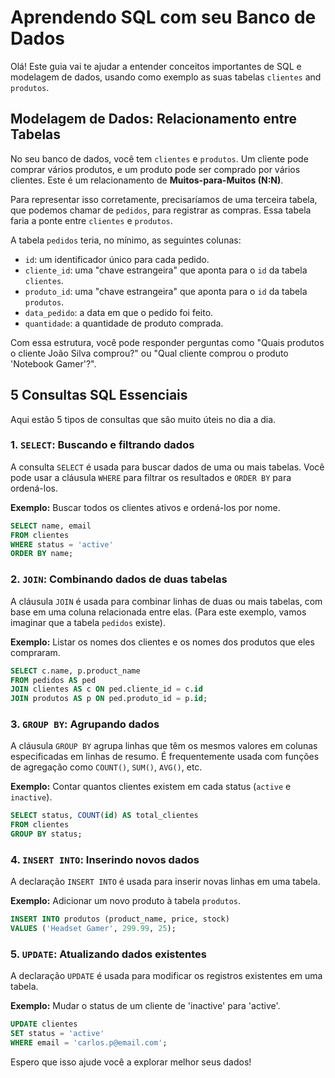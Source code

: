 # Aprendendo SQL com seu Banco de Dados

Olá! Este guia vai te ajudar a entender conceitos importantes de SQL e modelagem de dados, usando como exemplo as suas tabelas `clientes` and `produtos`.

## Modelagem de Dados: Relacionamento entre Tabelas

No seu banco de dados, você tem `clientes` e `produtos`. Um cliente pode comprar vários produtos, e um produto pode ser comprado por vários clientes. Este é um relacionamento de **Muitos-para-Muitos (N:N)**.

Para representar isso corretamente, precisaríamos de uma terceira tabela, que podemos chamar de `pedidos`, para registrar as compras. Essa tabela faria a ponte entre `clientes` e `produtos`.

A tabela `pedidos` teria, no mínimo, as seguintes colunas:
*   `id`: um identificador único para cada pedido.
*   `cliente_id`: uma "chave estrangeira" que aponta para o `id` da tabela `clientes`.
*   `produto_id`: uma "chave estrangeira" que aponta para o `id` da tabela `produtos`.
*   `data_pedido`: a data em que o pedido foi feito.
*   `quantidade`: a quantidade de produto comprada.

Com essa estrutura, você pode responder perguntas como "Quais produtos o cliente João Silva comprou?" ou "Qual cliente comprou o produto 'Notebook Gamer'?".

## 5 Consultas SQL Essenciais

Aqui estão 5 tipos de consultas que são muito úteis no dia a dia.

### 1. `SELECT`: Buscando e filtrando dados

A consulta `SELECT` é usada para buscar dados de uma ou mais tabelas. Você pode usar a cláusula `WHERE` para filtrar os resultados e `ORDER BY` para ordená-los.

**Exemplo:** Buscar todos os clientes ativos e ordená-los por nome.

```sql
SELECT name, email
FROM clientes
WHERE status = 'active'
ORDER BY name;
```

### 2. `JOIN`: Combinando dados de duas tabelas

A cláusula `JOIN` é usada para combinar linhas de duas ou mais tabelas, com base em uma coluna relacionada entre elas. (Para este exemplo, vamos imaginar que a tabela `pedidos` existe).

**Exemplo:** Listar os nomes dos clientes e os nomes dos produtos que eles compraram.

```sql
SELECT c.name, p.product_name
FROM pedidos AS ped
JOIN clientes AS c ON ped.cliente_id = c.id
JOIN produtos AS p ON ped.produto_id = p.id;
```

### 3. `GROUP BY`: Agrupando dados

A cláusula `GROUP BY` agrupa linhas que têm os mesmos valores em colunas especificadas em linhas de resumo. É frequentemente usada com funções de agregação como `COUNT()`, `SUM()`, `AVG()`, etc.

**Exemplo:** Contar quantos clientes existem em cada status (`active` e `inactive`).

```sql
SELECT status, COUNT(id) AS total_clientes
FROM clientes
GROUP BY status;
```

### 4. `INSERT INTO`: Inserindo novos dados

A declaração `INSERT INTO` é usada para inserir novas linhas em uma tabela.

**Exemplo:** Adicionar um novo produto à tabela `produtos`.

```sql
INSERT INTO produtos (product_name, price, stock)
VALUES ('Headset Gamer', 299.99, 25);
```

### 5. `UPDATE`: Atualizando dados existentes

A declaração `UPDATE` é usada para modificar os registros existentes em uma tabela.

**Exemplo:** Mudar o status de um cliente de 'inactive' para 'active'.

```sql
UPDATE clientes
SET status = 'active'
WHERE email = 'carlos.p@email.com';
```

Espero que isso ajude você a explorar melhor seus dados!
